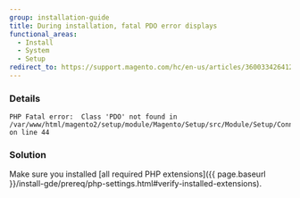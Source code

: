 ```yaml
---
group: installation-guide
title: During installation, fatal PDO error displays
functional_areas:
  - Install
  - System
  - Setup
redirect_to: https://support.magento.com/hc/en-us/articles/360033426412
---
```


### Details

```terminal
PHP Fatal error:  Class 'PDO' not found in /var/www/html/magento2/setup/module/Magento/Setup/src/Module/Setup/ConnectionFactory.php on line 44
```

### Solution

Make sure you installed [all required PHP extensions]({{ page.baseurl }}/install-gde/prereq/php-settings.html#verify-installed-extensions).
